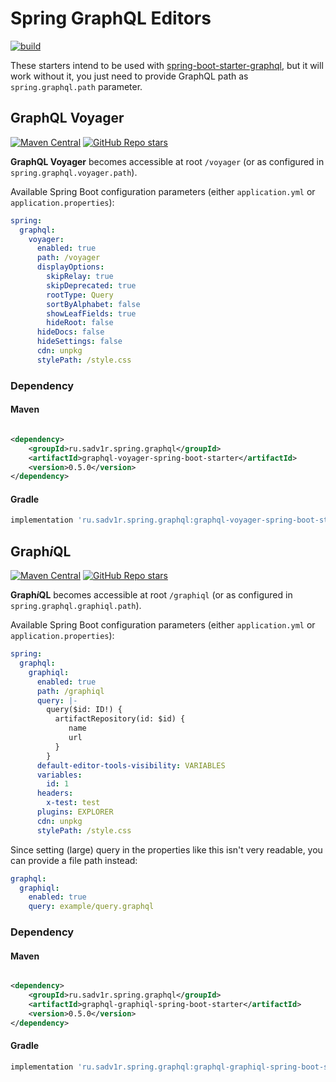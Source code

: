 # Spring GraphQL Editors

[![build](https://github.com/sadv1r/spring-graphql-editors/actions/workflows/build.yml/badge.svg)](https://github.com/sadv1r/spring-graphql-editors/actions/workflows/build.yml)

These starters intend to be used
with [spring-boot-starter-graphql](https://docs.spring.io/spring-graphql/docs/current/reference/html/), but it will work
without it, you just need to provide GraphQL path as `spring.graphql.path` parameter.

## GraphQL Voyager

[![Maven Central](https://img.shields.io/maven-central/v/ru.sadv1r.spring.graphql/graphql-voyager-spring-boot-starter)](https://search.maven.org/artifact/ru.sadv1r.spring.graphql/graphql-voyager-spring-boot-starter)
[![GitHub Repo stars](https://img.shields.io/github/stars/IvanGoncharov/graphql-voyager?style=social)](https://github.com/IvanGoncharov/graphql-voyager)

**GraphQL Voyager** becomes accessible at root `/voyager` (or as configured in `spring.graphql.voyager.path`).

Available Spring Boot configuration parameters (either `application.yml`
or `application.properties`):

```yaml
spring:
  graphql:
    voyager:
      enabled: true
      path: /voyager
      displayOptions:
        skipRelay: true
        skipDeprecated: true
        rootType: Query
        sortByAlphabet: false
        showLeafFields: true
        hideRoot: false
      hideDocs: false
      hideSettings: false
      cdn: unpkg
      stylePath: /style.css
```

### Dependency

#### Maven

```xml

<dependency>
    <groupId>ru.sadv1r.spring.graphql</groupId>
    <artifactId>graphql-voyager-spring-boot-starter</artifactId>
    <version>0.5.0</version>
</dependency>
```

#### Gradle

```groovy
implementation 'ru.sadv1r.spring.graphql:graphql-voyager-spring-boot-starter:0.5.0'
```

## Graph*i*QL

[![Maven Central](https://img.shields.io/maven-central/v/ru.sadv1r.spring.graphql/graphql-graphiql-spring-boot-starter)](https://search.maven.org/artifact/ru.sadv1r.spring.graphql/graphql-graphiql-spring-boot-starter)
[![GitHub Repo stars](https://img.shields.io/github/stars/graphql/graphiql?style=social)](https://github.com/graphql/graphiql)

**Graph*i*QL** becomes accessible at root `/graphiql` (or as configured in `spring.graphql.graphiql.path`).

Available Spring Boot configuration parameters (either `application.yml`
or `application.properties`):

```yaml
spring:
  graphql:
    graphiql:
      enabled: true
      path: /graphiql
      query: |-
        query($id: ID!) {
          artifactRepository(id: $id) {
             name
             url
          }
        }
      default-editor-tools-visibility: VARIABLES
      variables:
        id: 1
      headers:
        x-test: test
      plugins: EXPLORER
      cdn: unpkg
      stylePath: /style.css
```

Since setting (large) query in the properties like this isn't very readable, you can provide a file path instead:

```yaml
graphql:
  graphiql:
    enabled: true
    query: example/query.graphql
```

### Dependency

#### Maven

```xml

<dependency>
    <groupId>ru.sadv1r.spring.graphql</groupId>
    <artifactId>graphql-graphiql-spring-boot-starter</artifactId>
    <version>0.5.0</version>
</dependency>
```

#### Gradle

```groovy
implementation 'ru.sadv1r.spring.graphql:graphql-graphiql-spring-boot-starter:0.5.0'
```